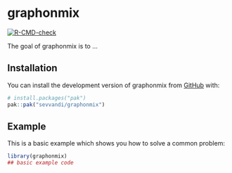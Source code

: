 
<!-- README.md is generated from README.Rmd. Please edit that file -->

# graphonmix

<!-- badges: start -->
[![R-CMD-check](https://github.com/sevvandi/graphonmix/actions/workflows/R-CMD-check.yaml/badge.svg)](https://github.com/sevvandi/graphonmix/actions/workflows/R-CMD-check.yaml)
<!-- badges: end -->

The goal of graphonmix is to …

## Installation

You can install the development version of graphonmix from
[GitHub](https://github.com/) with:

``` r
# install.packages("pak")
pak::pak("sevvandi/graphonmix")
```

## Example

This is a basic example which shows you how to solve a common problem:

``` r
library(graphonmix)
## basic example code
```
